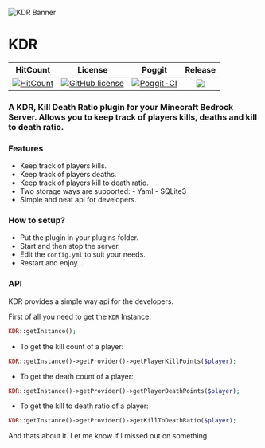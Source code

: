![KDR Banner](https://github.com/JackMD/KDR/blob/master/meta/KDR.png)
# KDR

| HitCount | License | Poggit | Release |
|:--:|:--:|:--:|:--:|
|[![HitCount](http://hits.dwyl.io/JackMD/KDR.svg)](http://hits.dwyl.io/JackMD/KDR)|[![GitHub license](https://img.shields.io/github/license/JackMD/KDR.svg)](https://github.com/JackMD/KDR/blob/master/LICENSE)|[![Poggit-CI](https://poggit.pmmp.io/ci.shield/JackMD/KDR/KDR)](https://poggit.pmmp.io/ci/JackMD/KDR/KDR)|[![](https://poggit.pmmp.io/shield.state/KDR)](https://poggit.pmmp.io/p/KDR)|

### A KDR, Kill Death Ratio  plugin for your Minecraft Bedrock Server. Allows you to keep track of players kills, deaths and kill to death ratio.

### Features
 - Keep track of players kills.
 - Keep track of players deaths.
 - Keep track of players kill to death ratio.
 - Two storage ways are supported:
        - Yaml
        - SQLite3
 - Simple and neat api for developers.

### How to setup?
 - Put the plugin in your plugins folder.
 - Start and then stop the server.
 - Edit the `config.yml` to suit your needs.
 - Restart and enjoy...
 
### API

KDR provides a simple way api for the developers.<br />

First of all you need to get the `KDR` Instance. 
```php
KDR::getInstance();
```

- To get the kill count of a player:
```php
KDR::getInstance()->getProvider()->getPlayerKillPoints($player);
```

- To get the death count of a player:
```php
KDR::getInstance()->getProvider()->getPlayerDeathPoints($player);
```

- To get the kill to death ratio of a player:
```php
KDR::getInstance()->getProvider()->getKillToDeathRatio($player);
```

And thats about it. Let me know if I missed out on something.
